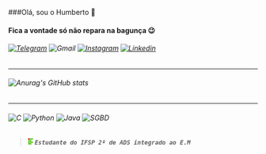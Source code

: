 ###Olá, sou o Humberto 👋
#### Fica a vontade só não repara na bagunça 😉
###### [![Telegram]( https://img.shields.io/badge/Telegram-2CA5E0?style=for-the-badge&logo=telegram&logoColor=white)](https://criarmeulink.com.br/u/1655433318 "Entrar em contato") ![Gmail]( https://img.shields.io/badge/Gmail-D14836?style=for-the-badge&logo=gmail&logoColor=white) [![Instagram](https://img.shields.io/badge/Instagram-E4405F?style=for-the-badge&logo=instagram&logoColor=white)](https://www.instagram.com/um.daxxamitta/ "Fique a vontade para me contatar na dm") [![Linkedin](https://img.shields.io/badge/LinkedIn-0077B5?style=for-the-badge&logo=linkedin&logoColor=white)](https://www.aindaemproducao.com "Ainda em produção")
---
###### ![Anurag's GitHub stats](https://github-readme-stats.vercel.app/api?username=hdtorrad&show_icons=true&theme=tokyonight)
---
###### ![C]( https://img.shields.io/badge/C-00599C?style=for-the-badge&logo=c&logoColor=white) ![Python]( https://img.shields.io/badge/Python-14354C?style=for-the-badge&logo=python&logoColor=white) ![Java]( https://img.shields.io/badge/Java-ED8B00?style=for-the-badge&logo=java&logoColor=white) ![SGBD]( https://img.shields.io/badge/MySQL-005C84?style=for-the-badge&logo=mysql&logoColor=white) 

>##### <img src="IF.svg.png" alt="IF" width="10"/> `Estudante do IFSP 2º de ADS integrado ao E.M` 
